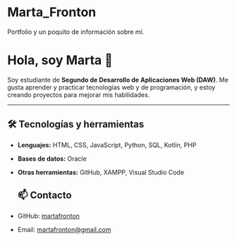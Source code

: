 # Marta_Fronton
Portfolio y un poquito de información sobre mí.

# Hola, soy Marta 👋

Soy estudiante de **Segundo de Desarrollo de Aplicaciones Web (DAW)**. Me gusta aprender y practicar tecnologías web y de programación, y estoy creando proyectos para mejorar mis habilidades.

---

## 🛠 Tecnologías y herramientas

- **Lenguajes:** HTML, CSS, JavaScript, Python, SQL, Kotlin, PHP
- **Bases de datos:**  Oracle
- **Otras herramientas:** GitHub, XAMPP, Visual Studio Code

  ## 📫 Contacto

- GitHub: [martafronton](https://github.com/martafronton)  
- Email: martafronton@gmail.com
